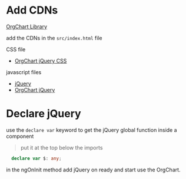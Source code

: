 # Add CDNs
[OrgChart Library](https://github.com/dabeng/OrgChart)

add the CDNs in the `src/index.html` file

CSS file
- [OrgChart jQuery CSS](https://rawgit.com/dabeng/OrgChart/master/demo/css/jquery.orgchart.css)

javascript files
- [jQuery](http://code.jquery.com/jquery-3.3.1.min.js)
- [OrgChart jQuery](https://rawgit.com/dabeng/OrgChart/master/demo/js/jquery.orgchart.js)

# Declare jQuery

use the `declare var` keyword to get the jQuery global function inside a component

>put it at the top below the imports
```typescript
  declare var $: any;
```

in the ngOnInit method add jQuery on ready and start use the OrgChart.